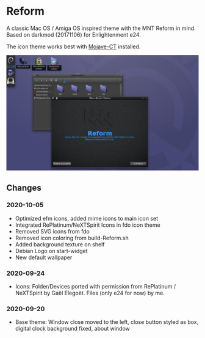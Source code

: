 # Reform
A classic Mac OS / Amiga OS inspired theme with the MNT Reform in mind.
Based on darkmod (20171106) for Enlightenment e24.

The icon theme works best with [Mojave-CT](https://github.com/zayronxio/Mojave-CT) installed.


![Screenshot](Reform-sources/shot-2020-10-05_16-20-19.jpg)


## Changes

### 2020-10-05
- Optimized efm icons, added mime icons to main icon set
- Integrated RePlatinum/NeXTSpirit Icons in fdo icon theme
- Removed SVG icons from fdo
- Removed icon coloring from build-Reform.sh
- Added background texture on shelf
- Debian Logo on start-widget
- New default wallpaper

### 2020-09-24
- Icons: Folder/Devices ported with permission from RePlatinum / NeXTSpirit by Gaël Elegoët. Files (only e24 for now) by me.

### 2020-09-20
- Base theme: Window close moved to the left, close button styled as box, digital clock background fixed, about window